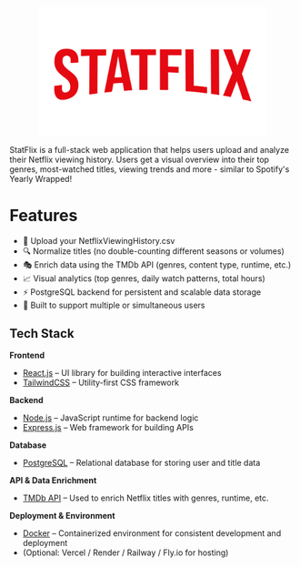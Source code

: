 <p align="center">
  <img src="./frontend/src/assets/statflix_logo-01.svg" alt="StatFlix Banner" width="400"/>
</p>
StatFlix is a full-stack web application that helps users upload and analyze their Netflix viewing history. Users get a visual overview into their top genres, most-watched titles, viewing trends and more - similar to Spotify's Yearly Wrapped! 

# Features
- 📂 Upload your NetflixViewingHistory.csv
- 🔍 Normalize titles (no double-counting different seasons or volumes)
- 🎭 Enrich data using the TMDb API (genres, content type, runtime, etc.)
- 📈 Visual analytics (top genres, daily watch patterns, total hours)
- ⚡ PostgreSQL backend for persistent and scalable data storage
- 👥 Built to support multiple or simultaneous users

## Tech Stack

**Frontend**  
- [React.js](https://reactjs.org/) – UI library for building interactive interfaces  
- [TailwindCSS](https://tailwindcss.com/) – Utility-first CSS framework  

**Backend**  
- [Node.js](https://nodejs.org/) – JavaScript runtime for backend logic  
- [Express.js](https://expressjs.com/) – Web framework for building APIs  

**Database**  
- [PostgreSQL](https://www.postgresql.org/) – Relational database for storing user and title data  

**API & Data Enrichment**  
- [TMDb API](https://www.themoviedb.org/documentation/api) – Used to enrich Netflix titles with genres, runtime, etc.

**Deployment & Environment**  
- [Docker](https://www.docker.com/) – Containerized environment for consistent development and deployment  
- (Optional: Vercel / Render / Railway / Fly.io for hosting)
